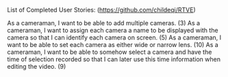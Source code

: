 List of Completed User Stories:
(https://github.com/childeqi/RTVE)

As a cameraman, I want to be able to add multiple cameras. (3)
As a cameraman, I want to assign each camera a name to be displayed with the camera so that I can identify each camera on screen. (5)
As a cameraman, I want to be able to set each camera as either wide or narrow lens. (10)
As a cameraman, I want to be able to somehow select a camera and have the time of selection recorded so that I can later use this time information when editing the video. (9)
